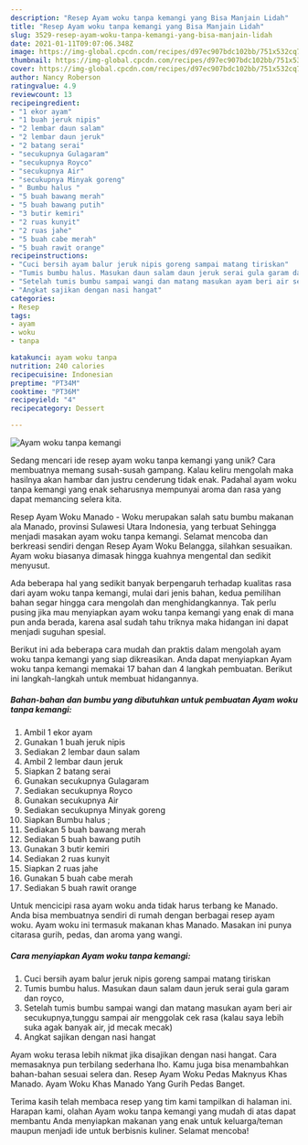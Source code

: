 ```yaml
---
description: "Resep Ayam woku tanpa kemangi yang Bisa Manjain Lidah"
title: "Resep Ayam woku tanpa kemangi yang Bisa Manjain Lidah"
slug: 3529-resep-ayam-woku-tanpa-kemangi-yang-bisa-manjain-lidah
date: 2021-01-11T09:07:06.348Z
image: https://img-global.cpcdn.com/recipes/d97ec907bdc102bb/751x532cq70/ayam-woku-tanpa-kemangi-foto-resep-utama.jpg
thumbnail: https://img-global.cpcdn.com/recipes/d97ec907bdc102bb/751x532cq70/ayam-woku-tanpa-kemangi-foto-resep-utama.jpg
cover: https://img-global.cpcdn.com/recipes/d97ec907bdc102bb/751x532cq70/ayam-woku-tanpa-kemangi-foto-resep-utama.jpg
author: Nancy Roberson
ratingvalue: 4.9
reviewcount: 13
recipeingredient:
- "1 ekor ayam"
- "1 buah jeruk nipis"
- "2 lembar daun salam"
- "2 lembar daun jeruk"
- "2 batang serai"
- "secukupnya Gulagaram"
- "secukupnya Royco"
- "secukupnya Air"
- "secukupnya Minyak goreng"
- " Bumbu halus "
- "5 buah bawang merah"
- "5 buah bawang putih"
- "3 butir kemiri"
- "2 ruas kunyit"
- "2 ruas jahe"
- "5 buah cabe merah"
- "5 buah rawit orange"
recipeinstructions:
- "Cuci bersih ayam balur jeruk nipis goreng sampai matang tiriskan"
- "Tumis bumbu halus. Masukan daun salam daun jeruk serai gula garam dan royco,"
- "Setelah tumis bumbu sampai wangi dan matang masukan ayam beri air secukupnya,tunggu sampai air menggolak cek rasa (kalau saya lebih suka agak banyak air, jd mecak mecak)"
- "Angkat sajikan dengan nasi hangat"
categories:
- Resep
tags:
- ayam
- woku
- tanpa

katakunci: ayam woku tanpa 
nutrition: 240 calories
recipecuisine: Indonesian
preptime: "PT34M"
cooktime: "PT36M"
recipeyield: "4"
recipecategory: Dessert

---
```



![Ayam woku tanpa kemangi](https://img-global.cpcdn.com/recipes/d97ec907bdc102bb/751x532cq70/ayam-woku-tanpa-kemangi-foto-resep-utama.jpg)

Sedang mencari ide resep ayam woku tanpa kemangi yang unik? Cara membuatnya memang susah-susah gampang. Kalau keliru mengolah maka hasilnya akan hambar dan justru cenderung tidak enak. Padahal ayam woku tanpa kemangi yang enak seharusnya mempunyai aroma dan rasa yang dapat memancing selera kita.

Resep Ayam Woku Manado - Woku merupakan salah satu bumbu makanan ala Manado, provinsi Sulawesi Utara Indonesia, yang terbuat Sehingga menjadi masakan ayam woku tanpa kemangi. Selamat mencoba dan berkreasi sendiri dengan Resep Ayam Woku Belangga, silahkan sesuaikan. Ayam woku biasanya dimasak hingga kuahnya mengental dan sedikit menyusut.

Ada beberapa hal yang sedikit banyak berpengaruh terhadap kualitas rasa dari ayam woku tanpa kemangi, mulai dari jenis bahan, kedua pemilihan bahan segar hingga cara mengolah dan menghidangkannya. Tak perlu pusing jika mau menyiapkan ayam woku tanpa kemangi yang enak di mana pun anda berada, karena asal sudah tahu triknya maka hidangan ini dapat menjadi suguhan spesial.


Berikut ini ada beberapa cara mudah dan praktis dalam mengolah ayam woku tanpa kemangi yang siap dikreasikan. Anda dapat menyiapkan Ayam woku tanpa kemangi memakai 17 bahan dan 4 langkah pembuatan. Berikut ini langkah-langkah untuk membuat hidangannya.

<!--inarticleads1-->

##### Bahan-bahan dan bumbu yang dibutuhkan untuk pembuatan Ayam woku tanpa kemangi:

1. Ambil 1 ekor ayam
1. Gunakan 1 buah jeruk nipis
1. Sediakan 2 lembar daun salam
1. Ambil 2 lembar daun jeruk
1. Siapkan 2 batang serai
1. Gunakan secukupnya Gulagaram
1. Sediakan secukupnya Royco
1. Gunakan secukupnya Air
1. Sediakan secukupnya Minyak goreng
1. Siapkan  Bumbu halus ;
1. Sediakan 5 buah bawang merah
1. Sediakan 5 buah bawang putih
1. Gunakan 3 butir kemiri
1. Sediakan 2 ruas kunyit
1. Siapkan 2 ruas jahe
1. Gunakan 5 buah cabe merah
1. Sediakan 5 buah rawit orange


Untuk mencicipi rasa ayam woku anda tidak harus terbang ke Manado. Anda bisa membuatnya sendiri di rumah dengan berbagai resep ayam woku. Ayam woku ini termasuk makanan khas Manado. Masakan ini punya citarasa gurih, pedas, dan aroma yang wangi. 

<!--inarticleads2-->

##### Cara menyiapkan Ayam woku tanpa kemangi:

1. Cuci bersih ayam balur jeruk nipis goreng sampai matang tiriskan
1. Tumis bumbu halus. Masukan daun salam daun jeruk serai gula garam dan royco,
1. Setelah tumis bumbu sampai wangi dan matang masukan ayam beri air secukupnya,tunggu sampai air menggolak cek rasa (kalau saya lebih suka agak banyak air, jd mecak mecak)
1. Angkat sajikan dengan nasi hangat


Ayam woku terasa lebih nikmat jika disajikan dengan nasi hangat. Cara memasaknya pun terbilang sederhana lho. Kamu juga bisa menambahkan bahan-bahan sesuai selera dan. Resep Ayam Woku Pedas Maknyus Khas Manado. Ayam Woku Khas Manado Yang Gurih Pedas Banget. 

Terima kasih telah membaca resep yang tim kami tampilkan di halaman ini. Harapan kami, olahan Ayam woku tanpa kemangi yang mudah di atas dapat membantu Anda menyiapkan makanan yang enak untuk keluarga/teman maupun menjadi ide untuk berbisnis kuliner. Selamat mencoba!
